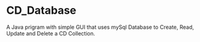 # CD_Database
A Java prigram with simple GUI that uses mySql Database to Create, Read, Update and Delete a CD Collection.
